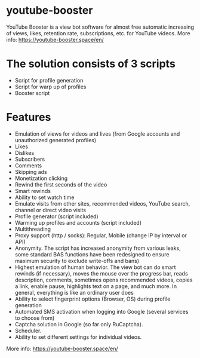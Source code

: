 # youtube-booster
YouTube Booster is a view bot software for almost free automatic increasing of views, likes, retention rate, subscriptions, etc. for YouTube videos.
More info: https://youtube-booster.space/en/
# The solution consists of 3 scripts
 - Script for profile generation
 - Script for warp up of profiles
 - Booster script
# Features
 - Emulation of views for videos and lives (from Google accounts and unauthorized generated profiles)
 - Likes
 - Dislikes
 - Subscribers
 - Comments
 - Skipping ads
 - Monetization clicking
 - Rewind the first seconds of the video
 - Smart rewinds
 - Ability to set watch time
 - Emulate visits from other sites, recommended videos, YouTube search, channel or direct video visits
 - Profile generator (script included)
 - Warming up profiles and accounts (script included)
 - Multithreading
 - Proxy support (http / socks): Regular, Mobile (change IP by interval or API)
 - Anonymity. The script has increased anonymity from various leaks, some standard BAS functions have been redesigned to ensure maximum security to exclude write-offs and bans)
 - Highest emulation of human behavior. The view bot can do smart rewinds (if necessary), moves the mouse over the progress bar, reads description, comments, sometimes opens recommended videos, copies a link, enable pause, highlights text on a page, and much more. In general, everything is like an ordinary user does
 - Ability to select fingerprint options (Browser, OS) during profile generation
 - Automated SMS activation when logging into Google (several services to choose from)
 - Captcha solution in Google (so far only RuCaptcha).
 - Scheduler.
 - Ability to set different settings for individual videos.

More info: https://youtube-booster.space/en/

